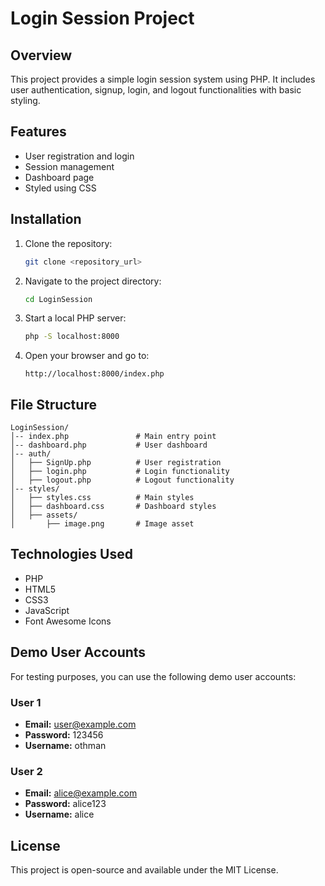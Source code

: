 # Login Session Project

## Overview
This project provides a simple login session system using PHP. It includes user authentication, signup, login, and logout functionalities with basic styling.

## Features
- User registration and login
- Session management
- Dashboard page
- Styled using CSS

## Installation
1. Clone the repository:
   ```sh
   git clone <repository_url>
   ```
2. Navigate to the project directory:
   ```sh
   cd LoginSession
   ```
3. Start a local PHP server:
   ```sh
   php -S localhost:8000
   ```
4. Open your browser and go to:
   ```
   http://localhost:8000/index.php
   ```

## File Structure
```
LoginSession/
│-- index.php               # Main entry point
│-- dashboard.php           # User dashboard
│-- auth/
│   ├── SignUp.php          # User registration
│   ├── login.php           # Login functionality
│   ├── logout.php          # Logout functionality
│-- styles/
│   ├── styles.css          # Main styles
│   ├── dashboard.css       # Dashboard styles
│   ├── assets/
│       ├── image.png       # Image asset
```

## Technologies Used
- PHP
- HTML5
- CSS3
- JavaScript
- Font Awesome Icons

## Demo User Accounts
For testing purposes, you can use the following demo user accounts:

### User 1
- **Email:** user@example.com
- **Password:** 123456
- **Username:** othman

### User 2
- **Email:** alice@example.com
- **Password:** alice123
- **Username:** alice

## License
This project is open-source and available under the MIT License.
